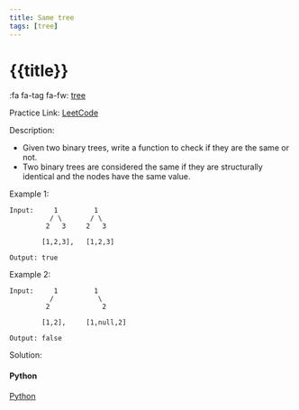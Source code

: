 ```yaml
---
title: Same tree
tags: [tree]
---
```


# {{title}}

:fa fa-tag fa-fw: [tree]({{tagspath}}/tree)

Practice Link: [LeetCode](https://leetcode.com/problems/same-tree/)

Description:

- Given two binary trees, write a function to check if they are the same or not.
- Two binary trees are considered the same if they are structurally identical and the nodes have the same value.

Example 1:

```text
Input:     1         1
          / \       / \
         2   3     2   3

        [1,2,3],   [1,2,3]

Output: true
```

Example 2:

```text
Input:     1         1
          /           \
         2             2

        [1,2],     [1,null,2]

Output: false
```

Solution:

<!-- tabs:start -->
#### **Python**

[Python](../../pycode/tree/same-tree.py ':include :type=code')
<!-- tabs:end -->
